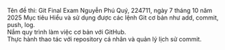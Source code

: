 Tên đề thi: Git Final Exam
Nguyễn Phú Quý, 224711, ngày 7 tháng 10 năm 2025
Mục tiêu
Hiểu và sử dụng được các lệnh Git cơ bản như add, commit, push, log.  
Nắm quy trình làm việc cơ bản với GitHub.  
Thực hành thao tác với repository cá nhân và quản lý lịch sử commit.
